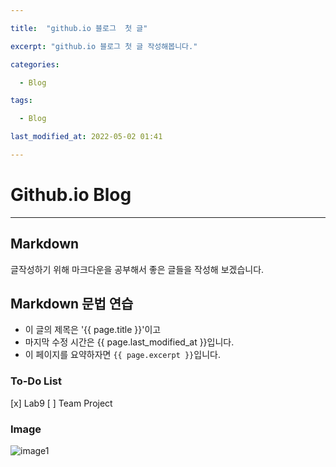```yaml
---

title:  "github.io 블로그  첫 글"

excerpt: "github.io 블로그 첫 글 작성해봅니다."

categories:

  - Blog

tags:

  - Blog

last_modified_at: 2022-05-02 01:41

---
```


# Github.io Blog
--------
## Markdown
글작성하기 위해 마크다운을 공부해서 
좋은 글들을 작성해 보겠습니다.

## Markdown 문법 연습
- 이 글의 제목은 '{{ page.title }}'이고
- 마지막 수정 시간은 {{ page.last_modified_at }}입니다.
- 이 페이지를 요약하자면 `{{ page.excerpt }}`입니다.

### To-Do List
[x] Lab9
[ ] Team Project

### Image
![image1](https://cdn.pixabay.com/photo/2022/01/22/16/54/book-6957870_1280.jpg)
